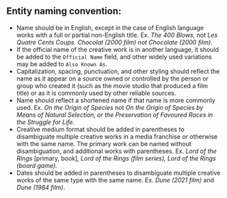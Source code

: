 ## Entity naming convention:

- Name should be in English, except in the case of English language works with a full or partial non-English title.  Ex. *The 400 Blows*, not *Les Quatre Cents Coups. Chocolat (2000 film) not Chocolate (2000 film)*.
- If the official name of the creative work is in another language, it should be added to the `Official Name` field, and other widely used variations may be added to `Also Known As`.
- Capitalization, spacing, punctuation, and other styling should reflect the name as it appear on a source owned or controlled by the person or group who created it (such as the movie studio that produced a film title) or as it is commonly used by other reliable sources.
- Name should reflect a shortened name if that name is more commonly used.  Ex. *On the Origin of Species* not *On the Origin of Species by Means of Natural Selection, or the Preservation of Favoured Races in the Struggle for Life.*
- Creative medium format should be added in parentheses to disambiguate multiple creative works in a media franchise or otherwise with the same name.  The primary work can be named without disambiguation, and additional works with parentheses.  Ex. *Lord of the Rings* [primary, book]*, Lord of the Rings (film series), Lord of the Rings (board game).*
- Dates should be added in parentheses to disambiguate multiple creative works of the same type with the same name.  Ex. *Dune (2021 film)* and *Dune (1984 film)*.
